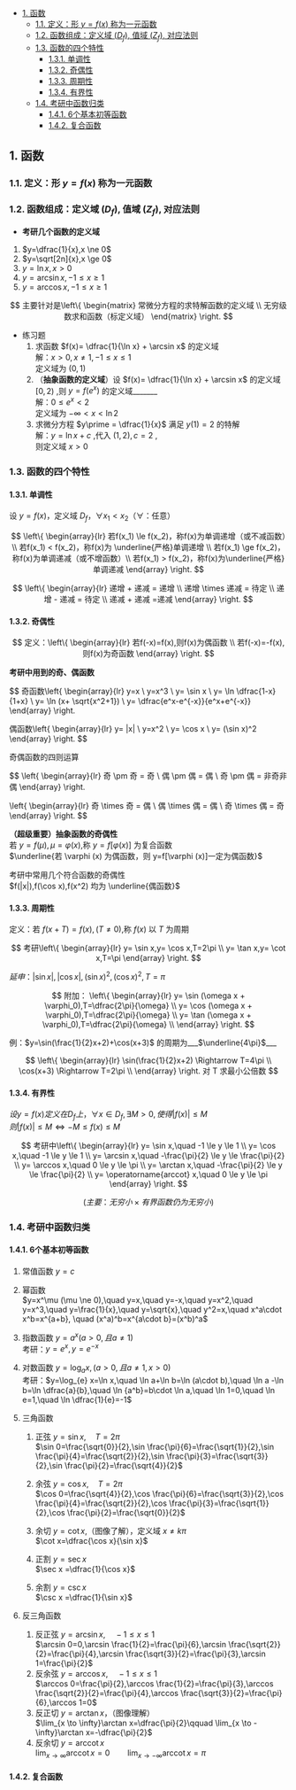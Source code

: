 <head>
    <script src="https://cdn.mathjax.org/mathjax/latest/MathJax.js?config=TeX-AMS-MML_HTMLorMML" type="text/javascript"></script>
</head>

- [1. 函数](#1-函数)
  - [1.1. 定义：形 $y=f(x)$ 称为一元函数](#11-定义形-yfx-称为一元函数)
  - [1.2. 函数组成：定义域 $(D_f)$, 值域 $(Z_f)$, 对应法则](#12-函数组成定义域-d_f-值域-z_f-对应法则)
  - [1.3. 函数的四个特性](#13-函数的四个特性)
    - [1.3.1. 单调性](#131-单调性)
    - [1.3.2. 奇偶性](#132-奇偶性)
    - [1.3.3. 周期性](#133-周期性)
    - [1.3.4. 有界性](#134-有界性)
  - [1.4. 考研中函数归类](#14-考研中函数归类)
    - [1.4.1. 6个基本初等函数](#141-6个基本初等函数)
    - [1.4.2. 复合函数](#142-复合函数)

## 1. 函数
### 1.1. 定义：形 $y=f(x)$ 称为一元函数
### 1.2. 函数组成：定义域 $(D_f)$, 值域 $(Z_f)$, 对应法则
- **考研几个函数的定义域**  
1. $y=\dfrac{1}{x},x \ne 0$
2. $y=\sqrt[2n]{x},x \ge 0$
3. $y=\ln x,x > 0$
4. $y=\arcsin x,-1 \le x \ge 1$
5. $y=\arccos x,-1 \le x \ge 1$

$$
主要针对是\left\{
\begin{matrix}
常微分方程的求特解函数的定义域 \\
无穷级数求和函数（标定义域）
\end{matrix}
\right.
$$

- 练习题  
  1. 求函数 $f(x)= \dfrac{1}{\ln x} + \arcsin x$ 的定义域  
    解：$x > 0, x \ne 1, -1 \le x \le 1$  
    定义域为 $(0,1)$
  2. （**抽象函数的定义域**）设 $f(x)= \dfrac{1}{\ln x} + \arcsin x$ 的定义域 $[0,2)$ ,则 $y=f(e^x)$ 的定义域_______  
    解：$0 \le e^x < 2$  
    定义域为 $-\infty < x < \ln 2$
  3. 求微分方程 $y\prime = \dfrac{1}{x}$ 满足 $y(1) = 2$ 的特解  
    解：$y = \ln x + c$ ,代入 $(1,2),c=2$ ,  
    则定义域 $x > 0$

### 1.3. 函数的四个特性
#### 1.3.1. 单调性
  设 $y = f(x)$，定义域 $D_f$，$\forall x_1 < x_2$（$\forall$：任意）  
  
  $$
  \left\{
  \begin{array}{lr}
  若f(x_1) \le f(x_2)，称f(x)为单调递增（或不减函数）\\
  若f(x_1) < f(x_2)，称f(x)为 \underline{严格}单调递增 \\
  若f(x_1) \ge f(x_2)，称f(x)为单调递减（或不增函数）\\
  若f(x_1) > f(x_2)，称f(x)为\underline{严格}单调递减
  \end{array}
  \right.
  $$

  $$
  \left\{
  \begin{array}{lr}
  递增 + 递减 = 递增 \\
  递增 \times 递减 = 待定 \\
  递增 - 递减 = 待定 \\
  递减 + 递减 =递减
  \end{array}
  \right.
  $$

#### 1.3.2. 奇偶性 
  
  $$
  定义：\left\{
  \begin{array}{lr}
  若f(-x)=f(x),则f(x)为偶函数 \\
  若f(-x)=-f(x),则f(x)为奇函数
  \end{array}
  \right.
  $$

  **考研中用到的奇、偶函数**
  
  $$
  奇函数\left\{
  \begin{array}{lr}
  y=x \\
  y=x^3 \\
  y= \sin x \\
  y= \ln \dfrac{1-x}{1+x} \\
  y= \ln (x+ \sqrt{x^2+1}) \\
  y= \dfrac{e^x-e^{-x}}{e^x+e^{-x}}
  \end{array}
  \right.

  偶函数\left\{
  \begin{array}{lr}
  y= |x| \\
  y=x^2 \\
  y= \cos x \\
  y= (\sin x)^2
  \end{array}
  \right.
  $$

  奇偶函数的四则运算
  
  $$
  \left\{
  \begin{array}{lr}
  奇 \pm 奇 = 奇 \\
  偶 \pm 偶 = 偶 \\
  奇 \pm 偶 = 非奇非偶 
  \end{array}
  \right.

  \left\{
  \begin{array}{lr}
  奇 \times 奇 = 偶 \\
  偶 \times 偶 = 偶 \\
  奇 \times 偶 = 奇 
  \end{array}
  \right.
  $$

  **（超级重要）抽象函数的奇偶性**  
  若 $y=f(\mu),\mu = \varphi (x)$,称 $y=f[\varphi (x)]$ 为复合函数  
  $\underline{若 \varphi (x) 为偶函数，则 y=f[\varphi (x)]一定为偶函数}$

  考研中常用几个符合函数的奇偶性  
  $f(|x|),f(\cos x),f(x^2) 均为 \underline{偶函数}$

#### 1.3.3. 周期性  
  定义：若 $f(x+T)=f(x),(T \ne 0)$,称 $f(x)$ 以 $T$ 为周期  
  
  $$
  考研\left\{
  \begin{array}{lr}
  y= \sin x,y= \cos x,T=2\pi \\
  y= \tan x,y= \cot x,T=\pi
  \end{array}
  \right.
  $$  

  $延申：|\sin x|,|\cos x|,(\sin x)^2,(\cos x)^2,T=\pi$ 

  $$
  附加：
  \left\{
  \begin{array}{lr}
  y= \sin (\omega x + \varphi_0),T=\dfrac{2\pi}{\omega} \\
  y= \cos (\omega x + \varphi_0),T=\dfrac{2\pi}{\omega} \\
  y= \tan (\omega x + \varphi_0),T=\dfrac{2\pi}{\omega} \\
  \end{array}
  \right.
  $$  

  例：$y=\sin(\frac{1}{2}x+2)+\cos(x+3)$ 的周期为___$\underline{4\pi}$___  
  
  $$
  \left\{
  \begin{array}{lr}
  \sin(\frac{1}{2}x+2) \Rightarrow T=4\pi \\
  \cos(x+3) \Rightarrow T=2\pi \\
  \end{array}
  \right.
  对 T 求最小公倍数
  $$ 

#### 1.3.4. 有界性  
  $设 y=f(x)定义在D_f上，\forall x \in D_f,\exists M>0,使得|f(x)|\le M$  
  $则 |f(x)|\le M \iff -M \le f(x) \le M$  
  
  $$
  考研中\left\{
  \begin{array}{lr}
  y= \sin x,\quad -1 \le y \le 1 \\
  y= \cos x,\quad -1 \le y \le 1 \\
  y= \arcsin x,\quad -\frac{\pi}{2} \le y \le \frac{\pi}{2} \\
  y= \arccos x,\quad 0 \le y \le \pi \\
  y= \arctan x,\quad -\frac{\pi}{2} \le y \le \frac{\pi}{2} \\
  y= \operatorname{arccot} x,\quad 0 \le y \le \pi
  \end{array}
  \right.
  $$
  
  $$(主要：无穷小 \times 有界函数仍为无穷小)$$

### 1.4. 考研中函数归类
#### 1.4.1. 6个基本初等函数
1. 常值函数 $y=c$
2. 幂函数  
   $y=x^\mu (\mu \ne 0),\quad y=x,\quad y=-x,\quad y=x^2,\quad y=x^3,\quad y=\frac{1}{x},\quad y=\sqrt{x},\quad y^2=x,\quad x^a\cdot x^b=x^{a+b}, \quad (x^a)^b=x^{a\cdot b}=(x^b)^a$
   
3. 指数函数 $y=a^x(a>0,且a\ne 1)$  
   考研：$y=e^x,y=e^{-x}$
   
4. 对数函数 $y=\log_{a} x,(a>0,且a\ne 1,x>0)$  
   考研：$y=\log_{e} x=\ln x,\quad \ln a+\ln b=\ln (a\cdot b),\quad \ln a -\ln b=\ln \dfrac{a}{b},\quad \ln {a^b}=b\cdot \ln a,\quad \ln 1=0,\quad \ln e=1,\quad \ln \dfrac{1}{e}=-1$
   
5. 三角函数  
   1. 正弦 $y=\sin x,\quad T=2\pi$  
   $\sin 0=\frac{\sqrt{0}}{2},\sin \frac{\pi}{6}=\frac{\sqrt{1}}{2},\sin \frac{\pi}{4}=\frac{\sqrt{2}}{2},\sin \frac{\pi}{3}=\frac{\sqrt{3}}{2},\sin \frac{\pi}{2}=\frac{\sqrt{4}}{2}$
   
   2. 余弦 $y=\cos x,\quad T=2\pi$  
   $\cos 0=\frac{\sqrt{4}}{2},\cos \frac{\pi}{6}=\frac{\sqrt{3}}{2},\cos \frac{\pi}{4}=\frac{\sqrt{2}}{2},\cos \frac{\pi}{3}=\frac{\sqrt{1}}{2},\cos \frac{\pi}{2}=\frac{\sqrt{0}}{2}$
   3. 余切 $y=\cot x$,（图像了解），定义域 $x\ne k\pi$  
   $\cot x=\dfrac{\cos x}{\sin x}$
   4. 正割 $y=\sec x$  
   $\sec x =\dfrac{1}{\cos x}$
   5. 余割 $y=\csc x$  
   $\csc x =\dfrac{1}{\sin x}$
6. 反三角函数
   1. 反正弦 $y=\arcsin x,\quad -1 \le x \le 1$  
   $\arcsin 0=0,\arcsin \frac{1}{2}=\frac{\pi}{6},\arcsin \frac{\sqrt{2}}{2}=\frac{\pi}{4},\arcsin \frac{\sqrt{3}}{2}=\frac{\pi}{3},\arcsin 1=\frac{\pi}{2}$
   2. 反余弦 $y=\arccos x,\quad -1 \le x \le 1$  
   $\arccos 0=\frac{\pi}{2},\arccos \frac{1}{2}=\frac{\pi}{3},\arccos \frac{\sqrt{2}}{2}=\frac{\pi}{4},\arccos \frac{\sqrt{3}}{2}=\frac{\pi}{6},\arccos 1=0$
   3. 反正切 $y=\arctan x$，（图像理解）  
   $\lim_{x \to \infty}\arctan x=\dfrac{\pi}{2}\qquad \lim_{x \to -\infty}\arctan x=-\dfrac{\pi}{2}$
   4. 反余切 $y=\operatorname{arccot} x$  
   $\lim_{x \to \infty}\operatorname{arccot} x=0\qquad \lim_{x \to -\infty}\operatorname{arccot} x=\pi$

#### 1.4.2. 复合函数
